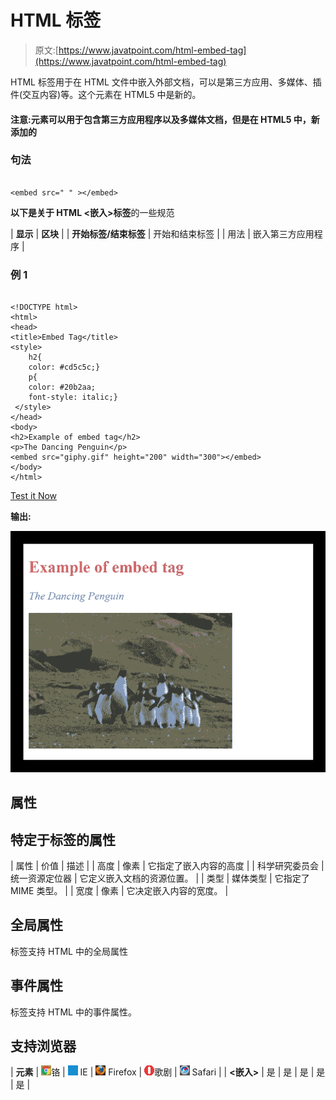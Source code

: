 # HTML <embed>标签

> 原文:[https://www.javatpoint.com/html-embed-tag](https://www.javatpoint.com/html-embed-tag)

HTML <embed>标签用于在 HTML 文件中嵌入外部文档，可以是第三方应用、多媒体、插件(交互内容)等。这个元素在 HTML5 中是新的。

#### 注意:<embed>元素可以用于包含第三方应用程序以及多媒体文档，但是在 HTML5 中，新添加的

<audio>和<video>元素特别用于在 HTML 文档中嵌入多媒体。</video></audio>

### 句法

```

<embed src=" " ></embed> 

```

**以下是关于 HTML <嵌入>标签**的一些规范

| **显示** | **区块** |
| **开始标签/结束标签** | 开始和结束标签 |
| 用法 | 嵌入第三方应用程序 |

### 例 1

```

<!DOCTYPE html>
<html>
<head>
<title>Embed Tag</title>
<style>
	h2{
	color: #cd5c5c;}
	p{
	color: #20b2aa;
	font-style: italic;}
 </style>
</head>
<body>
<h2>Example of embed tag</h2>
<p>The Dancing Penguin</p>
<embed src="giphy.gif" height="200" width="300"></embed>
</body>
</html>

```

[Test it Now](https://www.javatpoint.com/oprweb/test.jsp?filename=htmlembedtag)

**输出:**

![HTML embed tag](img/9b0b19dc20f9459f22d939c2b472e0f4.png)

## 属性

## 特定于标签的属性

| 属性 | 价值 | 描述 |
| 高度 | 像素 | 它指定了嵌入内容的高度 |
| 科学研究委员会 | 统一资源定位器 | 它定义嵌入文档的资源位置。 |
| 类型 | 媒体类型 | 它指定了 MIME 类型。 |
| 宽度 | 像素 | 它决定嵌入内容的宽度。 |

## 全局属性

<embed>标签支持 HTML 中的全局属性

## 事件属性

<embed>标签支持 HTML 中的事件属性。

## 支持浏览器

| **元素** | ![chrome browser](img/4fbdc93dc2016c5049ed108e7318df19.png)铬 | ![ie browser](img/83dd23df1fe8373fd5bf054b2c1dd88b.png) IE | ![firefox browser](img/4f001fff393888a8a807ed29b28145d1.png) Firefox | ![opera browser](img/6cad4a592cc69a052056a0577b4aac65.png)歌剧 | ![safari browser](img/a0f6a9711a92203c5dc5c127fe9c9fca.png) Safari |
| **<嵌入>** | 是 | 是 | 是 | 是 | 是 |